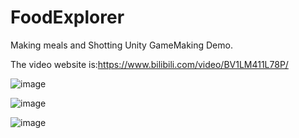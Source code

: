 # FoodExplorer
Making meals and Shotting Unity GameMaking Demo.

The video website is:https://www.bilibili.com/video/BV1LM411L78P/


![image](https://github.com/DonnQuixote/FoodExplorer/assets/39556865/fe9f1c3b-5831-4409-a3d8-9a3ea62cf6f0)

![image](https://github.com/DonnQuixote/FoodExplorer/assets/39556865/7604ff5f-0fb4-4666-a647-7f17af7d000d)

![image](https://github.com/DonnQuixote/FoodExplorer/assets/39556865/a67d9760-eb2c-4eab-8d72-fc268483797e)
